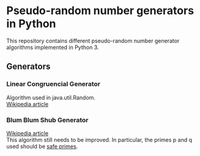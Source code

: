 # Pseudo-random number generators in Python #
This repository contains different pseudo-random number generator algorithms implemented in Python 3. 

## Generators ##
###  Linear Congruencial Generator ###
Algorithm used in java.util.Random. </br>
[Wikipedia article](https://en.wikipedia.org/wiki/Linear_congruential_generator)

### Blum Blum Shub Generator ###
[Wikipedia article](https://en.wikipedia.org/wiki/Blum_Blum_Shub) </br>
This algorithm still needs to be improved. In particular, the primes p and q used should be [safe primes](https://en.wikipedia.org/wiki/Safe_and_Sophie_Germain_primes).

